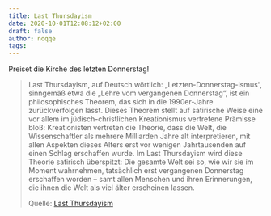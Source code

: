 ```yaml
---
title: Last Thursdayism
date: 2020-10-01T12:08:12+02:00
draft: false
author: noqqe
tags:
---
```


Preiset die Kirche des letzten Donnerstag!

> Last Thursdayism, auf Deutsch wörtlich: „Letzten-Donnerstag-ismus“, sinngemäß
> etwa die „Lehre vom vergangenen Donnerstag“, ist ein philosophisches Theorem,
> das sich in die 1990er-Jahre zurückverfolgen lässt. Dieses Theorem stellt auf
> satirische Weise eine vor allem im jüdisch-christlichen Kreationismus
> vertretene Prämisse bloß: Kreationisten vertreten die Theorie, dass die Welt,
> die Wissenschaftler als mehrere Milliarden Jahre alt interpretieren, mit allen
> Aspekten dieses Alters erst vor wenigen Jahrtausenden auf einen Schlag
> erschaffen wurde. Im Last Thursdayism wird diese Theorie satirisch überspitzt:
> Die gesamte Welt sei so, wie wir sie im Moment wahrnehmen, tatsächlich erst
> vergangenen Donnerstag erschaffen worden – samt allen Menschen und ihren
> Erinnerungen, die ihnen die Welt als viel älter erscheinen lassen.
>
> Quelle: [Last Thursdayism](https://de.wikipedia.org/wiki/Last_Thursdayism)

